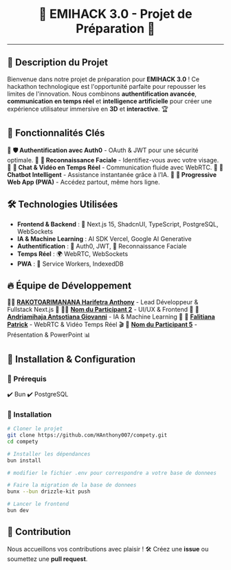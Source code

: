 <h1 align=center>🚀 EMIHACK 3.0 - Projet de Préparation 🎯</h1>

---

## 🌟 Description du Projet

Bienvenue dans notre projet de préparation pour **EMIHACK 3.0** ! Ce hackathon technologique est l'opportunité parfaite pour repousser les limites de l'innovation. Nous combinons **authentification avancée**, **communication en temps réel** et **intelligence artificielle** pour créer une expérience utilisateur immersive en **3D** et **interactive**. 🏆

## 🚀 Fonctionnalités Clés

🔹 **🛡️ Authentification avec Auth0** - OAuth & JWT pour une sécurité optimale. 🔹 **📸 Reconnaissance Faciale** - Identifiez-vous avec votre visage. 🔹 **💬 Chat & Vidéo en Temps Réel** - Communication fluide avec WebRTC. 🔹 **🤖 Chatbot Intelligent** - Assistance instantanée grâce à l’IA. 🔹 **📱 Progressive Web App (PWA)** - Accédez partout, même hors ligne.

## 🛠️ Technologies Utilisées

* **Frontend & Backend** : 🎨 Next.js 15, ShadcnUI, TypeScript, PostgreSQL, WebSockets
* **IA & Machine Learning** : AI SDK Vercel, Google AI Generative
* **Authentification** : 🔐 Auth0, JWT, 📸 Reconnaissance Faciale
* **Temps Réel** : 🌍 WebRTC, WebSockets
* **PWA** : 📲 Service Workers, IndexedDB

## 🔥 Équipe de Développement

👨‍💻 [**RAKOTOARIMANANA Harifetra Anthony**](https://github.com/harifetra-anthony) - Lead Développeur & Fullstack Next.js 🚀
👨‍🎨 [**Nom du Participant 2**](https://github.com/participant2) - UI/UX & Frontend 🎨
🤖 [**Andriamihaja Antsotiana Giovanni**](https://github.com/AntsoTianaG) - IA & Machine Learning 🧠
🎥 [**Falitiana Patrick**](https://github.com/FALY18) - WebRTC & Vidéo Temps Réel 🎬
📡 [**Nom du Participant 5**](https://github.com/participant5) - Présentation & PowerPoint 📊

## 🔧 Installation & Configuration

### 📌 Prérequis

✔️ Bun ✔️ PostgreSQL

### 🚀 Installation

```sh
# Cloner le projet
git clone https://github.com/HAnthony007/compety.git
cd compety

# Installer les dépendances
bun install

# modifier le fichier .env pour correspondre a votre base de donnees

# Faire la migration de la base de donnees
bunx --bun drizzle-kit push

# Lancer le frontend
bun dev
```

## 👥 Contribution

Nous accueillons vos contributions avec plaisir ! 🛠️ Créez une **issue** ou soumettez une **pull request**.
